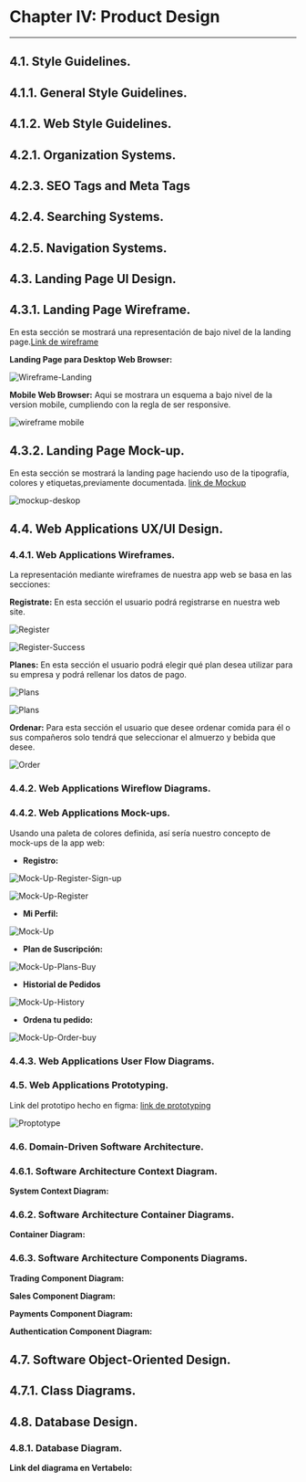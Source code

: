 # Chapter IV: Product Design
---
## 4.1. Style Guidelines.

## 4.1.1. General Style Guidelines.

## 4.1.2. Web Style Guidelines.

## 4.2.1. Organization Systems.

## 4.2.3. SEO Tags and Meta Tags

## 4.2.4. Searching Systems.

## 4.2.5. Navigation Systems.

## 4.3. Landing Page UI Design.

## 4.3.1. Landing Page Wireframe.
En esta sección se mostrará una representación de bajo nivel de la landing page.[Link de wireframe](https://www.figma.com/file/EY5AP4gZER90NNwcuHU6Wu/Open-Source-Fingma?type=design&node-id=102%3A1147&mode=design&t=rwctZjzpm95KrGhe-1)

**Landing Page para Desktop Web Browser:**

![Wireframe-Landing](/assets/img/Wireframe-Landing.png)

**Mobile Web Browser:**
Aqui se mostrara un esquema a bajo nivel de la version mobile, cumpliendo con la regla de ser responsive.

![wireframe mobile](/assets/img/Wireframe-Mobile-Web.png)

## 4.3.2. Landing Page Mock-up.
En esta sección se mostrará la landing page haciendo uso de la tipografía, colores y etiquetas,previamente documentada. [link de Mockup](https://www.figma.com/file/EY5AP4gZER90NNwcuHU6Wu/Open-Source-Fingma?type=design&node-id=102%3A1147&mode=design&t=rwctZjzpm95KrGhe-1)

![mockup-deskop](/assets/img/Mock-Up.png)

## 4.4. Web Applications UX/UI Design.

### 4.4.1. Web Applications Wireframes.
La representación mediante wireframes de nuestra app web se basa en las secciones:

**Registrate:** En esta sección el usuario podrá registrarse en nuestra web site.

![Register](/assets/img/Register.png) 

![Register-Success](/assets/img/Register-Success.png) 

**Planes:** En esta sección el usuario podrá elegir qué plan desea utilizar para su empresa y podrá rellenar los datos de pago.

![Plans](/assets/img/Planes.png) 

![Plans](/assets/img/Planes-Pay.png) 

**Ordenar:** Para esta sección el usuario que desee ordenar comida para él o sus compañeros solo tendrá que seleccionar el almuerzo y bebida que desee.

![Order](/assets/img/Order-Pay.png) 


### 4.4.2. Web Applications Wireflow Diagrams.




### 4.4.2. Web Applications Mock-ups.

Usando una paleta de colores definida, así sería nuestro concepto de mock-ups de la app web:

* **Registro:**

![Mock-Up-Register-Sign-up](/assets/img/Mock-Up-Register-Sign-up.png) 

![Mock-Up-Register](/assets/img/Mock-Up-Register-Congrats.png) 

* **Mi Perfil:**

![Mock-Up](/assets/img/Mock-Up-Usuario.png)

* **Plan de Suscripción:**

![Mock-Up-Plans-Buy](/assets/img/Mock-Up-Plans-Buy.png) 

* **Historial de Pedidos**

![Mock-Up-History](/assets/img/MockUp-User-History.png) 

* **Ordena tu pedido:**

![Mock-Up-Order-buy](/assets/img/Mock-Up-Order-buy.png) 

### 4.4.3. Web Applications User Flow Diagrams.



### 4.5. Web Applications Prototyping.

Link del prototipo hecho en figma: [link de prototyping](https://www.figma.com/proto/EY5AP4gZER90NNwcuHU6Wu/Open-Source-Fingma?type=design&node-id=99-63&t=zrx61aXyVifgUcAm-1&scaling=min-zoom&page-id=0%3A1&starting-point-node-id=99%3A63&show-proto-sidebar=1&mode=design)

![Proptotype](/assets/img/Prototype.png) 

### 4.6. Domain-Driven Software Architecture.

### 4.6.1. Software Architecture Context Diagram.

**System Context Diagram:**



### 4.6.2. Software Architecture Container Diagrams.

**Container Diagram:**



### 4.6.3. Software Architecture Components Diagrams.

**Trading Component Diagram:**



**Sales Component Diagram:**


**Payments Component Diagram:**



**Authentication Component Diagram:**


## 4.7. Software Object-Oriented Design.

## 4.7.1. Class Diagrams.

 
## 4.8. Database Design.

### 4.8.1. Database Diagram.


**Link del diagrama en Vertabelo:** 
